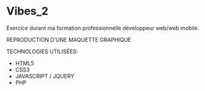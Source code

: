 # Vibes_2
Exercice durant ma formation professionnelle développeur web/web mobile.

REPRODUCTION D'UNE MAQUETTE GRAPHIQUE

TECHNOLOGIES UTILISÉES:

* HTML5
* CSS3
* JAVASCRIPT / JQUERY
* PHP

